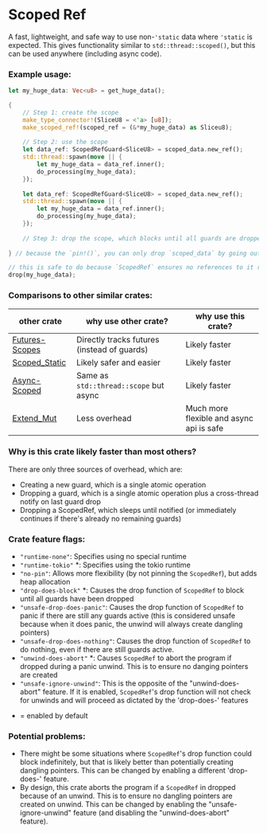 # Scoped Ref

A fast, lightweight, and safe way to use non-`'static` data where `'static` is expected. This gives functionality similar to `std::thread::scoped()`, but this can be used anywhere (including async code).

### Example usage:

```rust
let my_huge_data: Vec<u8> = get_huge_data();

{
	// Step 1: create the scope
	make_type_connector!(SliceU8 = <'a> [u8]);
	make_scoped_ref!(scoped_ref = (&*my_huge_data) as Sliceu8);
	
	// Step 2: use the scope
	let data_ref: ScopedRefGuard<SliceU8> = scoped_data.new_ref();
	std::thread::spawn(move || {
		let my_huge_data = data_ref.inner();
		do_processing(my_huge_data);
	});
	
	let data_ref: ScopedRefGuard<SliceU8> = scoped_data.new_ref();
	std::thread::spawn(move || {
		let my_huge_data = data_ref.inner();
		do_processing(my_huge_data);
	});
	
	// Step 3: drop the scope, which blocks until all guards are dropped
	
} // because the `pin!()`, you can only drop `scoped_data` by going out of scope

// this is safe to do because `ScopedRef` ensures no references to it remain after dropping
drop(my_huge_data);
```

### Comparisons to other similar crates:

| other crate | why use other crate? | why use this crate? |
|-------------|----------------------|---------------------|
| [Futures-Scopes](https://crates.io/crates/futures-scopes) | Directly tracks futures (instead of guards) | Likely faster |
| [Scoped_Static](https://crates.io/crates/scoped_static) | Likely safer and easier | Likely faster |
| [Async-Scoped](https://crates.io/crates/async-scoped) | Same as `std::thread::scope` but async | Likely faster |
| [Extend_Mut](https://crates.io/crates/extend_mut) | Less overhead | Much more flexible and async api is safe |

### Why is this crate likely faster than most others?

There are only three sources of overhead, which are:
- Creating a new guard, which is a single atomic operation
- Dropping a guard, which is a single atomic operation plus a cross-thread notify on last guard drop
- Dropping a ScopedRef, which sleeps until notified (or immediately continues if there's already no remaining guards)

### Crate feature flags:

- `"runtime-none"`: Specifies using no special runtime
- `"runtime-tokio"` *: Specifies using the tokio runtime
- `"no-pin"`: Allows more flexibility (by not pinning the `ScopedRef`), but adds heap allocation
- `"drop-does-block"` *: Causes the drop function of `ScopedRef` to block until all guards have been dropped
- `"unsafe-drop-does-panic"`: Causes the drop function of `ScopedRef` to panic if there are still any guards active (this is considered unsafe because when it does panic, the unwind will always create dangling pointers)
- `"unsafe-drop-does-nothing"`: Causes the drop function of `ScopedRef` to do nothing, even if there are still guards active.
- `"unwind-does-abort"` *: Causes `ScopedRef` to abort the program if dropped during a panic unwind. This is to ensure no danging pointers are created
- `"unsafe-ignore-unwind"`: This is the opposite of the "unwind-does-abort" feature. If it is enabled, `ScopedRef`'s drop function will not check for unwinds and will proceed as dictated by the 'drop-does-' features

* = enabled by default

### Potential problems:

- There might be some situations where `ScopedRef`'s drop function could block indefinitely, but that is likely better than potentially creating dangling pointers. This can be changed by enabling a different 'drop-does-' feature.
- By design, this crate aborts the program if a `ScopedRef` in dropped because of an unwind. This is to ensure no dangling pointers are created on unwind. This can be changed by enabling the "unsafe-ignore-unwind" feature (and disabling the "unwind-does-abort" feature).
